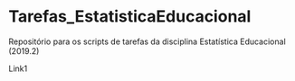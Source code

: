 # Tarefas_EstatisticaEducacional
Repositório para os scripts de tarefas da disciplina Estatística Educacional (2019.2)


Link1
